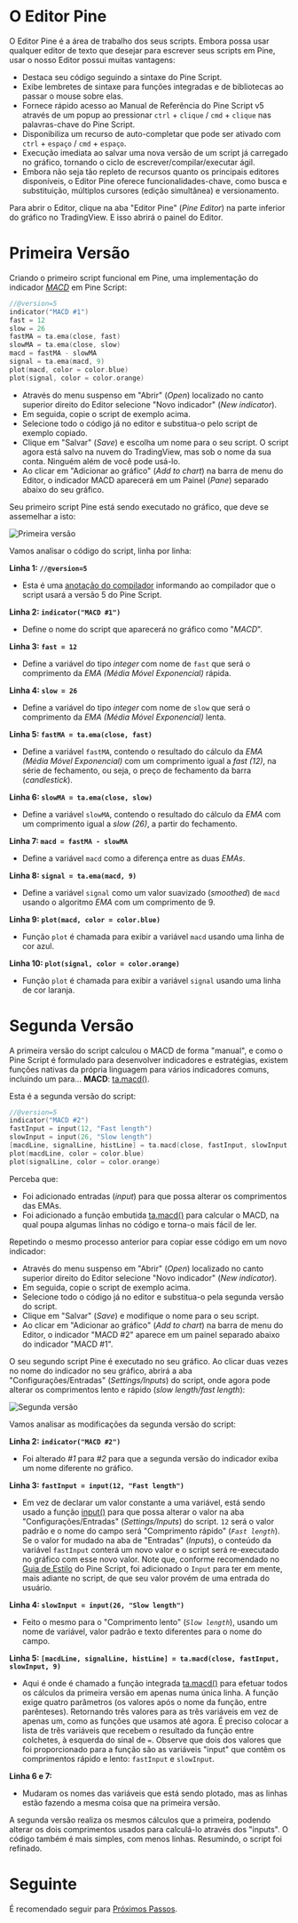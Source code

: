 
# O Editor Pine

O Editor Pine é a área de trabalho dos seus scripts.
Embora possa usar qualquer editor de texto que desejar para escrever seus scripts em Pine, usar o nosso Editor possui muitas vantagens:

* Destaca seu código seguindo a sintaxe do Pine Script.
* Exibe lembretes de sintaxe para funções integradas e de bibliotecas ao passar o mouse sobre elas.
* Fornece rápido acesso ao Manual de Referência do Pine Script v5 através de um popup ao pressionar `ctrl` + `clique` / `cmd` + `clique` nas palavras-chave do Pine Script.
* Disponibiliza um recurso de auto-completar que pode ser ativado com `ctrl` + `espaço` / `cmd` + `espaço`.
* Execução imediata ao salvar uma nova versão de um script já carregado no gráfico, tornando o ciclo de escrever/compilar/executar ágil.
* Embora não seja tão repleto de recursos quanto os principais editores disponíveis, o Editor Pine oferece funcionalidades-chave, como busca e substituição, múltiplos cursores (edição simultânea) e versionamento.

Para abrir o Editor, clique na aba "Editor Pine" (_Pine Editor_) na parte inferior do gráfico no TradingView. E isso abrirá o painel do Editor.


# Primeira Versão

Criando o primeiro script funcional em Pine, uma implementação do indicador [_MACD_](https://br.tradingview.com/support/solutions/43000502344-macd-moving-average-convergence-divergence) em Pine Script:

```c
//@version=5
indicator("MACD #1")
fast = 12
slow = 26
fastMA = ta.ema(close, fast)
slowMA = ta.ema(close, slow)
macd = fastMA - slowMA
signal = ta.ema(macd, 9)
plot(macd, color = color.blue)
plot(signal, color = color.orange)
```

* Através do menu suspenso em "Abrir" (_Open_) localizado no canto superior direito do Editor selecione "Novo indicador" (_New indicator_).
* Em seguida, copie o script de exemplo acima.
* Selecione todo o código já no editor e substitua-o pelo script de exemplo copiado.
* Clique em "Salvar" (_Save_) e escolha um nome para o seu script. O script agora está salvo na nuvem do TradingView, mas sob o nome da sua conta. Ninguém além de você pode usá-lo.
* Ao clicar em "Adicionar ao gráfico" (_Add to chart_) na barra de menu do Editor, o indicador MACD aparecerá em um Painel (_Pane_) separado abaixo do seu gráfico.

Seu primeiro script Pine está sendo executado no gráfico, que deve se assemelhar a isto:

![Primeira versão](./imgs/FirstIndicator-Version1.png)

Vamos analisar o código do script, linha por linha:

__Linha 1: `//@version=5`__
- Esta é uma [anotação do compilador](000_compiler_annotation.md) informando ao compilador que o script usará a versão 5 do Pine Script.

__Linha 2: `indicator("MACD #1")`__
- Define o nome do script que aparecerá no gráfico como "_MACD_".

__Linha 3: `fast = 12`__
- Define a variável do tipo _integer_ com nome de `fast` que será o comprimento da _EMA (Média Móvel Exponencial)_ rápida.

__Linha 4: `slow = 26`__
- Define a variável do tipo _integer_ com nome de `slow` que será o comprimento da _EMA (Média Móvel Exponencial)_ lenta.

__Linha 5: `fastMA = ta.ema(close, fast)`__
- Define a variável `fastMA`, contendo o resultado do cálculo da _EMA (Média Móvel Exponencial)_ com um comprimento igual a _fast (12)_, na série de fechamento, ou seja, o preço de fechamento da barra (_candlestick_).

__Linha 6: `slowMA = ta.ema(close, slow)`__
- Define a variável `slowMA`, contendo o resultado do cálculo da _EMA_ com um comprimento igual a _slow (26)_, a partir do fechamento.

__Linha 7: `macd = fastMA - slowMA`__
- Define a variável `macd` como a diferença entre as duas _EMAs_.

__Linha 8: `signal = ta.ema(macd, 9)`__
- Define a variável `signal` como um valor suavizado (_smoothed_) de `macd` usando o algoritmo _EMA_ com um comprimento de 9.

__Linha 9: `plot(macd, color = color.blue)`__
- Função `plot` é chamada para exibir a variável `macd` usando uma linha de cor azul.

__Linha 10: `plot(signal, color = color.orange)`__
- Função `plot` é chamada para exibir a variável `signal` usando uma linha de cor laranja.


# Segunda Versão

A primeira versão do script calculou o MACD de forma "manual", e como o Pine Script é formulado para desenvolver indicadores e estratégias, existem funções nativas da própria linguagem para vários indicadores comuns, incluindo um para...
__MACD__: [ta.macd()](https://br.tradingview.com/pine-script-reference/v5/#fun_ta{dot}macd).

Esta é a segunda versão do script:

```c
//@version=5
indicator("MACD #2")
fastInput = input(12, "Fast length")
slowInput = input(26, "Slow length")
[macdLine, signalLine, histLine] = ta.macd(close, fastInput, slowInput, 9)
plot(macdLine, color = color.blue)
plot(signalLine, color = color.orange)
```

Perceba que:

- Foi adicionado entradas (_input_) para que possa alterar os comprimentos das EMAs.
- Foi adicionado a função embutida [ta.macd()](https://br.tradingview.com/pine-script-reference/v5/#fun_ta{dot}macd) para calcular o MACD, na qual poupa algumas linhas no código e torna-o mais fácil de ler.

Repetindo o mesmo processo anterior para copiar esse código em um novo indicador:

* Através do menu suspenso em "Abrir" (_Open_) localizado no canto superior direito do Editor selecione "Novo indicador" (_New indicator_).
* Em seguida, copie o script de exemplo acima.
* Selecione todo o código já no editor e substitua-o pela segunda versão do script.
* Clique em "Salvar" (_Save_) e modifique o nome para o seu script.
* Ao clicar em "Adicionar ao gráfico" (_Add to chart_) na barra de menu do Editor, o indicador "MACD #2" aparece em um painel separado abaixo do indicador "MACD #1".

O seu segundo script Pine é executado no seu gráfico. Ao clicar duas vezes no nome do indicador no seu gráfico, abrirá a aba "Configurações/Entradas" (_Settings/Inputs_) do script, onde agora pode alterar os comprimentos lento e rápido (_slow length/fast length_):

![Segunda versão](./imgs/FirstIndicator-Version2.png)

Vamos analisar as modificações da segunda versão do script:

__Linha 2: `indicator("MACD #2")`__
- Foi alterado _#1_ para _#2_ para que a segunda versão do indicador exiba um nome diferente no gráfico.

__Linha 3: `fastInput = input(12, "Fast length")`__
- Em vez de declarar um valor constante a uma variável, está sendo usado a função [input()](https://br.tradingview.com/pine-script-reference/v5/#fun_input) para que possa alterar o valor na aba "Configurações/Entradas" (_Settings/Inputs_) do script.
`12` será o valor padrão e o nome do campo será "Comprimento rápido" (_`Fast length`_). Se o valor for mudado na aba de "Entradas" (_Inputs_), o conteúdo da variável `fastInput` conterá um novo valor e o script será re-executado no gráfico com esse novo valor. Note que, conforme recomendado no [Guia de Estilo](000_style_guide.md) do Pine Script, foi adicionado o `Input` para ter em mente, mais adiante no script, de que seu valor provém de uma entrada do usuário.

__Linha 4: `slowInput = input(26, "Slow length")`__
- Feito o mesmo para o "Comprimento lento" (_`Slow length`_), usando um nome de variável, valor padrão e texto diferentes para o nome do campo.

__Linha 5: `[macdLine, signalLine, histLine] = ta.macd(close, fastInput, slowInput, 9)`__
- Aqui é onde é chamado a função integrada [ta.macd()](https://br.tradingview.com/pine-script-reference/v5/#fun_ta{dot}macd) para efetuar todos os cálculos da primeira versão em apenas numa única linha. A função exige quatro parâmetros (os valores após o nome da função, entre parênteses).
Retornando três valores para as três variáveis em vez de apenas um, como as funções que usamos até agora.
É preciso colocar a lista de três variáveis que recebem o resultado da função entre colchetes, à esquerda do sinal de `=`. Observe que dois dos valores que foi proporcionado para a função são as variáveis "input" que contêm os comprimentos rápido e lento: `fastInput` e `slowInput`.

__Linha 6 e 7:__
- Mudaram os nomes das variáveis que está sendo plotado, mas as linhas estão fazendo a mesma coisa que na primeira versão.

A segunda versão realiza os mesmos cálculos que a primeira, podendo alterar os dois comprimentos usados para calculá-lo através dos "inputs".
O código também é mais simples, com menos linhas. Resumindo, o script foi refinado.


# Seguinte

É recomendado seguir para [Próximos Passos](./03_proximos_passos.md).